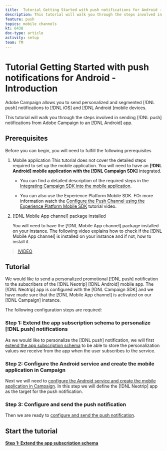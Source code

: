 ```yaml
---
title:  Tutorial Getting Started with push notifications for Android - Introduction
description: This tutorial will walk you through the steps involved in sending push notifications from Adobe Campaign and receiving these notifications in your Android app.
feature: push
topics: mobile channels
kt: 6438
doc-type: article
activity: setup
team: TM
---
```


# Tutorial Getting Started with push notifications for Android - Introduction

Adobe Campaign allows you to send personalized and segmented [!DNL push] notifications to [!DNL iOS] and [!DNL Android ]mobile devices.

This tutorial will walk you through the steps involved in sending [!DNL push] notifications from Adobe Campaign to an [!DNL Android] app.

## Prerequisites

Before you can begin, you will need to fulfill the following prerequisites

1) Mobile application
This tutorial does not cover the detailed steps required to set up the mobile application. You will need to have an **[!DNL Android] mobile application with the [!DNL Campaign SDK]** integrated.

   * You can find a detailed description of the required steps in the [Integrating Campaign SDK into the mobile application](https://experienceleague.adobe.com/docs/campaign-classic/using/sending-messages/sending-push-notifications/integrating-campaign-sdk-into-the-mobile-application.html).

   * You can also use the Experience Platform Mobile SDK. FOr more information watch the [Configure the Push Channel using the Experience Platform Mobile SDK](https://experienceleague.adobe.com/docs/campaign-classic-learn/tutorials/sending-messages/push-channel/configure-push-using-aep-mobile-sdk.html) tutorial video.

2) [!DNL Mobile App channel] package installed

    You will need to have the [!DNL Mobile App channel] package installed on your instance. The following video explains how to check if the [!DNL Mobile App channel] is installed on your instance and if not, how to install it.

>[!VIDEO](https://video.tv.adobe.com/v/326544?quality=12)

## Tutorial

We would like to send a personalized promotional [!DNL push] notification to the subscribers of the [!DNL Neotrip] [!DNL Android] mobile app. The [!DNL Neotrip] app is configured with the [!DNL Campaign SDK] and we have made sure that the [!DNL Mobile App channel] is activated on our [!DNL Campaign] instance.

The following configuration steps are required:

### Step 1: Extend the app subscription schema to personalize [!DNL push] notifications

As we would like to personalize the [!DNL push] notification, we will first [extend the app subscription schema](/help/tutorial-getting-started-with-push-notifications-for-android/extending-the-app-subscription-schema.md) to be able to store the personalization values we receive from the app when the user subscribes to the service.

### Step 2: Configure the Android service and create the mobile application in Campaign

Next we will need to [configure the Android service and create the mobile application in Campaign](/help/tutorial-getting-started-with-push-notifications-for-android/configuring-an-android-service-in-campaign.md). In this step we will define the [!DNL Neotrip] app as the target for the push notification.

### Step 3: Configure and send the push notification

Then we are ready to [configure and send the push notification](/help/tutorial-getting-started-with-push-notifications-for-android/configuring-and-sending-push-notifications.md).

## Start the tutorial

**[Step 1: Extend the app subscription schema](/help/tutorial-getting-started-with-push-notifications-for-android/extending-the-app-subscription-schema.md)**
